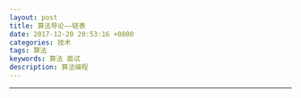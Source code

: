 ```yaml
---
layout: post
title: 算法导论——链表
date: 2017-12-20 20:53:16 +0800
categories: 技术
tags: 算法
keywords: 算法 面试
description: 算法编程
---
```

-----
